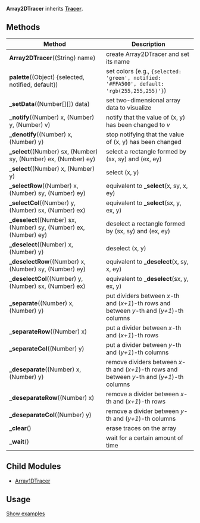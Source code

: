 **Array2DTracer** inherits **[Tracer](Tracer)**.

## Methods

| Method | Description |
|--------|-------------|
| **Array2DTracer**((String) name)| create Array2DTracer and set its name |
| **palette**((Object) {selected, notified, default})| set colors (e.g., `{selected: 'green', notified: '#FFA500', default: 'rgb(255,255,255)'}`) |
| **_setData**((Number[][]) data)| set two-dimensional array data to visualize |
| **_notify**((Number) x, (Number) y, (Number) v) | notify that the value of (x, y) has been changed to _v_ |
| **_denotify**((Number) x, (Number) y) | stop notifying that the value of (x, y) has been changed |
| **_select**((Number) sx, (Number) sy, (Number) ex, (Number) ey) | select a rectangle formed by (sx, sy) and (ex, ey) |
| **_select**((Number) x, (Number) y) | select (x, y) |
| **_selectRow**((Number) x, (Number) sy, (Number) ey) | equivalent to **_select**(x, sy, x, ey) |
| **_selectCol**((Number) y, (Number) sx, (Number) ex) | equivalent to **_select**(sx, y, ex, y) |
| **_deselect**((Number) sx, (Number) sy, (Number) ex, (Number) ey) | deselect a rectangle formed by (sx, sy) and (ex, ey) |
| **_deselect**((Number) x, (Number) y) | deselect (x, y) |
| **_deselectRow**((Number) x, (Number) sy, (Number) ey) | equivalent to **_deselect**(x, sy, x, ey) |
| **_deselectCol**((Number) y, (Number) sx, (Number) ex) | equivalent to **_deselect**(sx, y, ex, y) |
| **_separate**((Number) x, (Number) y) | put dividers between _x_-th and (_x+1_)-th rows and between _y_-th and (_y+1_)-th columns |
| **_separateRow**((Number) x) | put a divider between _x_-th and (_x+1_)-th rows |
| **_separateCol**((Number) y) | put a divider between _y_-th and (_y+1_)-th columns |
| **_deseparate**((Number) x, (Number) y) | remove dividers between _x_-th and (_x+1_)-th rows and between _y_-th and (_y+1_)-th columns |
| **_deseparateRow**((Number) x) | remove a divider between _x_-th and (_x+1_)-th rows |
| **_deseparateCol**((Number) y) | remove a divider between _y_-th and (_y+1_)-th columns |
| **_clear**() | erase traces on the array |
| **_wait**() | wait for a certain amount of time |

## Child Modules

* [Array1DTracer](Array1DTracer)

## Usage
[Show examples](https://github.com/search?utf8=✓&q=Array2DTracer+repo%3Aparkjs814%2FAlgorithmVisualizer+path%3A%2Falgorithm&type=Code&ref=advsearch&l=&l=)
